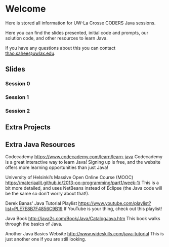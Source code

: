# Welcome
Here is stored all information for UW-La Crosse CODERS Java sessions.

Here you can find the slides presented, initial code and prompts, our solution code, and other resources to learn Java.

If you have any questions about this you can contact thao.sahee@uwlax.edu.

## Slides

### Session 0


### Session 1


### Session 2

## Extra Projects

## Extra Java Resources
Codecademy
https://www.codecademy.com/learn/learn-java
Codecademy is a great interactive way to learn Java! Signing up is free, and the website offers more learning opportunities than just Java!

University of Helsinki’s Massive Open Online Course (MOOC)
https://materiaalit.github.io/2013-oo-programming/part1/week-1/
This is a bit more detailed, and uses NetBeans instead of Eclipse (the Java code will be the same so don't worry about that!).

Derek Banas' Java Tutorial Playlist
https://www.youtube.com/playlist?list=PLE7E8B7F4856C9B19
If YouTube is your thing, check out this playlist!

Java Book
http://java2s.com/Book/Java/CatalogJava.htm
This book walks through the basics of Java.

Another Java Basics Website
http://www.wideskills.com/java-tutorial
This is just another one if you are still looking.
